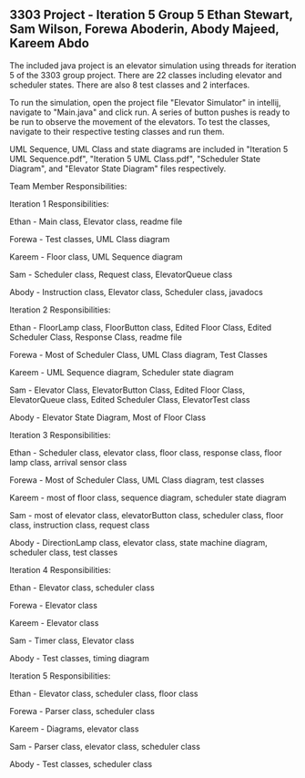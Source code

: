 
3303 Project - Iteration 5
Group 5
Ethan Stewart, Sam Wilson, Forewa Aboderin, Abody Majeed, Kareem Abdo
----------------------------------------------------------------------

The included java project is an elevator simulation using threads for iteration 5 of the 3303 group project.
There are 22 classes including elevator and scheduler states. There are also 8 test classes and 2 interfaces.

To run the simulation, open the project file "Elevator Simulator" in intellij, navigate to "Main.java" and click
run. A series of button pushes is ready to be run to observe the movement of the elevators.
To test the classes, navigate to their respective testing classes and run them.

UML Sequence, UML Class and state diagrams are included in "Iteration 5 UML Sequence.pdf", "Iteration 5 UML Class.pdf", "Scheduler State Diagram", and "Elevator State Diagram" files respectively.


Team Member Responsibilities:

Iteration 1 Responsibilities:

Ethan - Main class, Elevator class, readme file

Forewa - Test classes, UML Class diagram

Kareem - Floor class, UML Sequence diagram

Sam - Scheduler class, Request class, ElevatorQueue class

Abody - Instruction class, Elevator class, Scheduler class, javadocs

Iteration 2 Responsibilities:

Ethan - FloorLamp class, FloorButton class, Edited Floor Class, Edited Scheduler Class, Response Class, readme file

Forewa - Most of Scheduler Class, UML Class diagram, Test Classes

Kareem - UML Sequence diagram, Scheduler state diagram

Sam - Elevator Class, ElevatorButton Class, Edited Floor Class, ElevatorQueue class, Edited Scheduler Class, ElevatorTest class

Abody - Elevator State Diagram, Most of Floor Class

Iteration 3 Responsibilities:

Ethan - Scheduler class, elevator class, floor class, response class, floor lamp class, arrival sensor class

Forewa - Most of Scheduler Class, UML Class diagram, test classes

Kareem - most of floor class, sequence diagram, scheduler state diagram

Sam - most of elevator class, elevatorButton class, scheduler class, floor class, instruction class, request class

Abody - DirectionLamp class, elevator class, state machine diagram, scheduler class, test classes

Iteration 4 Responsibilities:

Ethan - Elevator class, scheduler class

Forewa - Elevator class

Kareem - Elevator class

Sam - Timer class, Elevator class

Abody - Test classes, timing diagram

Iteration 5 Responsibilities:

Ethan - Elevator class, scheduler class, floor class

Forewa - Parser class, scheduler class

Kareem - Diagrams, elevator class

Sam - Parser class, elevator class, scheduler class

Abody - Test classes, scheduler class


